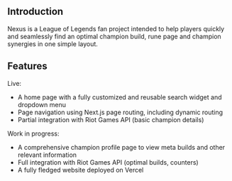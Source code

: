 ## Introduction

Nexus is a League of Legends fan project intended to help players quickly and seamlessly find an optimal champion build, rune page and champion synergies in one simple layout.

## Features

Live:

- A home page with a fully customized and reusable search widget and dropdown menu
- Page navigation using Next.js page routing, including dynamic routing
- Partial integration with Riot Games API (basic champion details)

Work in progress:

- A comprehensive champion profile page to view meta builds and other relevant information
- Full integration with Riot Games API (optimal builds, counters)
- A fully fledged website deployed on Vercel